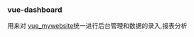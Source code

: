 ### vue-dashboard

用来对 [vue_mywebsite](https://github.com/Alfred-Lau/my_website)统一进行后台管理和数据的录入,报表分析

